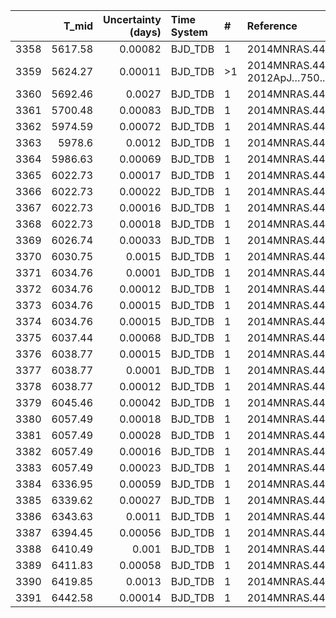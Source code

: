 |      |   T_mid |   Uncertainty (days) | Time System   | #   | Reference                              |
|-----:|--------:|---------------------:|:--------------|:----|:---------------------------------------|
| 3358 | 5617.58 |              0.00082 | BJD_TDB       | 1   | 2014MNRAS.443.2391M                    |
| 3359 | 5624.27 |              0.00011 | BJD_TDB       | >1  | 2014MNRAS.443.2391M; 2012ApJ…750...84B |
| 3360 | 5692.46 |              0.0027  | BJD_TDB       | 1   | 2014MNRAS.443.2391M                    |
| 3361 | 5700.48 |              0.00083 | BJD_TDB       | 1   | 2014MNRAS.443.2391M                    |
| 3362 | 5974.59 |              0.00072 | BJD_TDB       | 1   | 2014MNRAS.443.2391M                    |
| 3363 | 5978.6  |              0.0012  | BJD_TDB       | 1   | 2014MNRAS.443.2391M                    |
| 3364 | 5986.63 |              0.00069 | BJD_TDB       | 1   | 2014MNRAS.443.2391M                    |
| 3365 | 6022.73 |              0.00017 | BJD_TDB       | 1   | 2014MNRAS.443.2391M                    |
| 3366 | 6022.73 |              0.00022 | BJD_TDB       | 1   | 2014MNRAS.443.2391M                    |
| 3367 | 6022.73 |              0.00016 | BJD_TDB       | 1   | 2014MNRAS.443.2391M                    |
| 3368 | 6022.73 |              0.00018 | BJD_TDB       | 1   | 2014MNRAS.443.2391M                    |
| 3369 | 6026.74 |              0.00033 | BJD_TDB       | 1   | 2014MNRAS.443.2391M                    |
| 3370 | 6030.75 |              0.0015  | BJD_TDB       | 1   | 2014MNRAS.443.2391M                    |
| 3371 | 6034.76 |              0.0001  | BJD_TDB       | 1   | 2014MNRAS.443.2391M                    |
| 3372 | 6034.76 |              0.00012 | BJD_TDB       | 1   | 2014MNRAS.443.2391M                    |
| 3373 | 6034.76 |              0.00015 | BJD_TDB       | 1   | 2014MNRAS.443.2391M                    |
| 3374 | 6034.76 |              0.00015 | BJD_TDB       | 1   | 2014MNRAS.443.2391M                    |
| 3375 | 6037.44 |              0.00068 | BJD_TDB       | 1   | 2014MNRAS.443.2391M                    |
| 3376 | 6038.77 |              0.00015 | BJD_TDB       | 1   | 2014MNRAS.443.2391M                    |
| 3377 | 6038.77 |              0.0001  | BJD_TDB       | 1   | 2014MNRAS.443.2391M                    |
| 3378 | 6038.77 |              0.00012 | BJD_TDB       | 1   | 2014MNRAS.443.2391M                    |
| 3379 | 6045.46 |              0.00042 | BJD_TDB       | 1   | 2014MNRAS.443.2391M                    |
| 3380 | 6057.49 |              0.00018 | BJD_TDB       | 1   | 2014MNRAS.443.2391M                    |
| 3381 | 6057.49 |              0.00028 | BJD_TDB       | 1   | 2014MNRAS.443.2391M                    |
| 3382 | 6057.49 |              0.00016 | BJD_TDB       | 1   | 2014MNRAS.443.2391M                    |
| 3383 | 6057.49 |              0.00023 | BJD_TDB       | 1   | 2014MNRAS.443.2391M                    |
| 3384 | 6336.95 |              0.00059 | BJD_TDB       | 1   | 2014MNRAS.443.2391M                    |
| 3385 | 6339.62 |              0.00027 | BJD_TDB       | 1   | 2014MNRAS.443.2391M                    |
| 3386 | 6343.63 |              0.0011  | BJD_TDB       | 1   | 2014MNRAS.443.2391M                    |
| 3387 | 6394.45 |              0.00056 | BJD_TDB       | 1   | 2014MNRAS.443.2391M                    |
| 3388 | 6410.49 |              0.001   | BJD_TDB       | 1   | 2014MNRAS.443.2391M                    |
| 3389 | 6411.83 |              0.00058 | BJD_TDB       | 1   | 2014MNRAS.443.2391M                    |
| 3390 | 6419.85 |              0.0013  | BJD_TDB       | 1   | 2014MNRAS.443.2391M                    |
| 3391 | 6442.58 |              0.00014 | BJD_TDB       | 1   | 2014MNRAS.443.2391M                    |